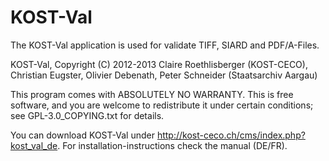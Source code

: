 KOST-Val
========

The KOST-Val application is used for validate TIFF, SIARD and PDF/A-Files.

KOST-Val, Copyright (C) 2012-2013 Claire Roethlisberger (KOST-CECO), 
Christian Eugster, Olivier Debenath, Peter Schneider (Staatsarchiv Aargau)

This program comes with ABSOLUTELY NO WARRANTY.
This is free software, and you are welcome to redistribute it under 
certain conditions; see GPL-3.0_COPYING.txt for details.

You can download KOST-Val under http://kost-ceco.ch/cms/index.php?kost_val_de. 
For installation-instructions check the manual (DE/FR).